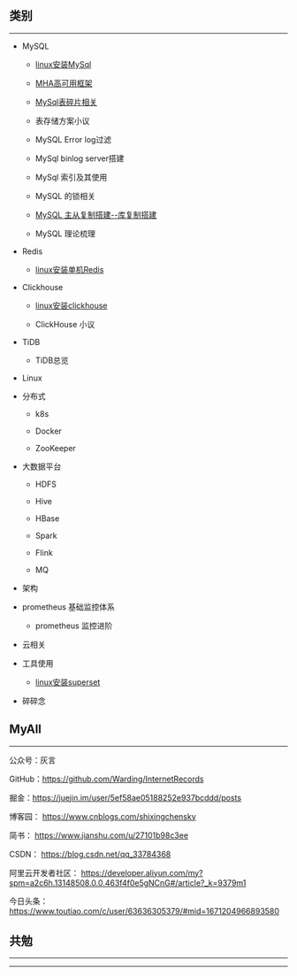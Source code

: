 
## 类别
***
- MySQL

  - [linux安装MySql](https://github.com/Warding/InternetRecords/blob/master/MySql/MySql_install.md)

  - [MHA高可用框架](https://github.com/Warding/InternetRecords/blob/master/MySql/MHA.md)
  
  - [MySql表碎片相关](https://github.com/Warding/InternetRecords/blob/master/MySql/Mysql_table_%E8%A1%A8%E7%A2%8E%E7%89%87%E7%9B%B8%E5%85%B3.md)
  
  - 表存储方案小议
  
  - MySQL Error log过滤
  
  - MySql binlog server搭建
  
  - MySql 索引及其使用
  
  - MySQL 的锁相关
  
  - [MySQL 主从复制搭建--库复制搭建](https://github.com/Warding/InternetRecords/blob/master/MySql/%E4%B8%BB%E4%BB%8E%E5%A4%8D%E5%88%B6%E6%90%AD%E5%BB%BA.md)
  
  - MySQL 理论梳理
  
- Redis
 
  - [linux安装单机Redis](https://github.com/Warding/InternetRecords/blob/master/Redis/redis_install.md)

- Clickhouse

  - [linux安装clickhouse](https://github.com/Warding/InternetRecords/blob/master/Redis/redis_install.md)
  
  - ClickHouse 小议
  
- TiDB

  - TiDB总览

- Linux

- 分布式
 
  - k8s
 
  - Docker
 
  - ZooKeeper

- 大数据平台

  - HDFS
 
  - Hive
 
  - HBase
 
  - Spark
 
  - Flink
 
  - MQ
  
 - 架构
 
  - prometheus 基础监控体系
   
    - prometheus 监控进阶

- 云相关

- 工具使用
  
  - [linux安装superset](https://github.com/Warding/InternetRecords/blob/master/%E5%B7%A5%E5%85%B7%E4%BD%BF%E7%94%A8/Superset.md)

- 碎碎念



## MyAll
***
公众号：灰言 

GitHub：https://github.com/Warding/InternetRecords

掘金：https://juejin.im/user/5ef58ae05188252e937bcddd/posts

博客园： https://www.cnblogs.com/shixingchensky

简书： https://www.jianshu.com/u/27101b98c3ee 

CSDN： https://blog.csdn.net/qq_33784368

阿里云开发者社区： https://developer.aliyun.com/my?spm=a2c6h.13148508.0.0.463f4f0e5gNCnG#/article?_k=9379m1

今日头条： https://www.toutiao.com/c/user/63636305379/#mid=1671204966893580



## 共勉
***

****
